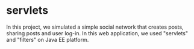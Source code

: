 # servlets
In this project, we simulated a simple social network that creates posts, sharing posts and user log-in. In this web application, we used "servlets" and "filters" on Java EE platform.
